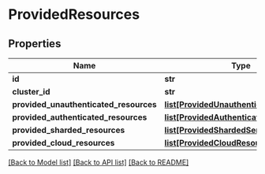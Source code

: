# ProvidedResources

## Properties
Name | Type | Description | Notes
------------ | ------------- | ------------- | -------------
**id** | **str** |  | [optional] 
**cluster_id** | **str** |  | [optional] 
**provided_unauthenticated_resources** | [**list[ProvidedUnauthenticatedResource]**](ProvidedUnauthenticatedResource.md) |  | [optional] 
**provided_authenticated_resources** | [**list[ProvidedAuthenticatedResource]**](ProvidedAuthenticatedResource.md) |  | [optional] 
**provided_sharded_resources** | [**list[ProvidedShardedService]**](ProvidedShardedService.md) |  | [optional] 
**provided_cloud_resources** | [**list[ProvidedCloudResource]**](ProvidedCloudResource.md) |  | [optional] 

[[Back to Model list]](../README.md#documentation-for-models) [[Back to API list]](../README.md#documentation-for-api-endpoints) [[Back to README]](../README.md)

